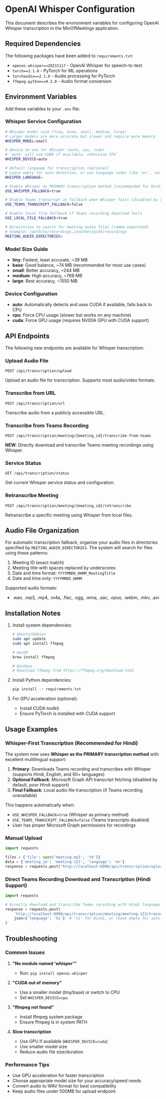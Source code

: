 # OpenAI Whisper Configuration

This document describes the environment variables for configuring OpenAI Whisper transcription in the MinOfMeetings application.

## Required Dependencies

The following packages have been added to `requirements.txt`:
- `openai-whisper==20231117` - OpenAI Whisper for speech-to-text
- `torch==2.1.0` - PyTorch for ML operations
- `torchaudio==2.1.0` - Audio processing for PyTorch
- `ffmpeg-python==0.2.0` - Audio format conversion

## Environment Variables

Add these variables to your `.env` file:

### Whisper Service Configuration

```bash
# Whisper model size (tiny, base, small, medium, large)
# Larger models are more accurate but slower and require more memory
WHISPER_MODEL=small

# Device to use for Whisper (auto, cpu, cuda)
# 'auto' will use CUDA if available, otherwise CPU
WHISPER_DEVICE=auto

# Default language for transcription (optional)
# Leave empty for auto-detection, or use language codes like 'en', 'es', 'fr'
WHISPER_LANGUAGE=

# Enable Whisper as PRIMARY transcription method (recommended for Hindi and multilingual support)
USE_WHISPER_FALLBACK=true

# Enable Teams transcript as fallback when Whisper fails (disabled by default since Teams doesn't handle Hindi well)
USE_TEAMS_TRANSCRIPT_FALLBACK=false

# Enable local file fallback if Teams recording download fails
USE_LOCAL_FILE_FALLBACK=true

# Directories to search for meeting audio files (comma-separated)
# Example: /path/to/recordings,/another/path/recordings
MEETING_AUDIO_DIRECTORIES=
```

### Model Size Guide

- **tiny**: Fastest, least accurate, ~39 MB
- **base**: Good balance, ~74 MB (recommended for most use cases)
- **small**: Better accuracy, ~244 MB
- **medium**: High accuracy, ~769 MB
- **large**: Best accuracy, ~1550 MB

### Device Configuration

- **auto**: Automatically detects and uses CUDA if available, falls back to CPU
- **cpu**: Force CPU usage (slower but works on any machine)
- **cuda**: Force GPU usage (requires NVIDIA GPU with CUDA support)

## API Endpoints

The following new endpoints are available for Whisper transcription:

### Upload Audio File
```
POST /api/transcription/upload
```
Upload an audio file for transcription. Supports most audio/video formats.

### Transcribe from URL
```
POST /api/transcription/url
```
Transcribe audio from a publicly accessible URL.

### Transcribe from Teams Recording
```
POST /api/transcription/meeting/{meeting_id}/transcribe-from-teams
```
**NEW**: Directly download and transcribe Teams meeting recordings using Whisper.

### Service Status
```
GET /api/transcription/status
```
Get current Whisper service status and configuration.

### Retranscribe Meeting
```
POST /api/transcription/meeting/{meeting_id}/retranscribe
```
Retranscribe a specific meeting using Whisper from local files.

## Audio File Organization

For automatic transcription fallback, organize your audio files in directories specified by `MEETING_AUDIO_DIRECTORIES`. The system will search for files using these patterns:

1. Meeting ID (exact match)
2. Meeting title with spaces replaced by underscores
3. Date and time format: `YYYYMMDD_HHMM_MeetingTitle`
4. Date and time only: `YYYYMMDD_HHMM`

Supported audio formats:
- .wav, .mp3, .mp4, .m4a, .flac, .ogg, .wma, .aac, .opus, .webm, .mkv, .avi

## Installation Notes

1. Install system dependencies:
   ```bash
   # Ubuntu/Debian
   sudo apt update
   sudo apt install ffmpeg
   
   # macOS
   brew install ffmpeg
   
   # Windows
   # Download ffmpeg from https://ffmpeg.org/download.html
   ```

2. Install Python dependencies:
   ```bash
   pip install -r requirements.txt
   ```

3. For GPU acceleration (optional):
   - Install CUDA toolkit
   - Ensure PyTorch is installed with CUDA support

## Usage Examples

### Whisper-First Transcription (Recommended for Hindi)
The system now uses **Whisper as the PRIMARY transcription method** with excellent multilingual support:

1. **Primary**: Downloads Teams recording and transcribes with Whisper (supports Hindi, English, and 90+ languages)
2. **Optional Fallback**: Microsoft Graph API transcript fetching (disabled by default, poor Hindi support)
3. **Final Fallback**: Local audio file transcription (if Teams recording unavailable)

This happens automatically when:
- `USE_WHISPER_FALLBACK=true` (Whisper as primary method)
- `USE_TEAMS_TRANSCRIPT_FALLBACK=false` (Teams transcripts disabled)
- User has proper Microsoft Graph permissions for recordings

### Manual Upload
```python
import requests

files = {'file': open('meeting.mp3', 'rb')}
data = {'meeting_id': 'meeting-123', 'language': 'en'}
response = requests.post('http://localhost:8000/api/transcription/upload', files=files, data=data)
```

### Direct Teams Recording Download and Transcription (Hindi Support)
```python
import requests

# Directly download and transcribe Teams recording with Hindi language detection
response = requests.post(
    'http://localhost:8000/api/transcription/meeting/meeting-123/transcribe-from-teams',
    json={'language': 'hi'}  # 'hi' for Hindi, or leave empty for auto-detection
)
```

## Troubleshooting

### Common Issues

1. **"No module named 'whisper'"**
   - Run: `pip install openai-whisper`

2. **"CUDA out of memory"**
   - Use a smaller model (tiny/base) or switch to CPU
   - Set `WHISPER_DEVICE=cpu`

3. **"ffmpeg not found"**
   - Install ffmpeg system package
   - Ensure ffmpeg is in system PATH

4. **Slow transcription**
   - Use GPU if available (`WHISPER_DEVICE=cuda`)
   - Use smaller model size
   - Reduce audio file size/duration

### Performance Tips

- Use GPU acceleration for faster transcription
- Choose appropriate model size for your accuracy/speed needs
- Convert audio to WAV format for best compatibility
- Keep audio files under 500MB for upload endpoint
